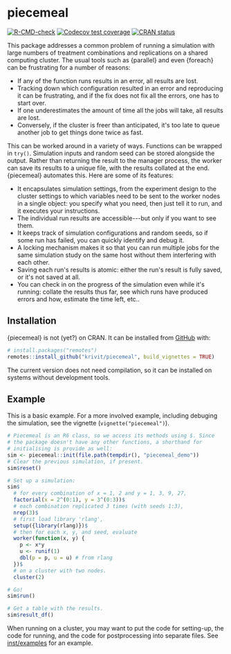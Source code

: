 
# piecemeal

<!-- badges: start -->
[![R-CMD-check](https://github.com/krivit/piecemeal/actions/workflows/R-CMD-check.yaml/badge.svg)](https://github.com/krivit/piecemeal/actions/workflows/R-CMD-check.yaml)
[![Codecov test coverage](https://codecov.io/gh/krivit/piecemeal/graph/badge.svg)](https://app.codecov.io/gh/krivit/piecemeal)
[![CRAN status](https://www.r-pkg.org/badges/version/piecemeal)](https://CRAN.R-project.org/package=piecemeal)
<!-- badges: end -->

This package addresses a common problem of running a simulation with large numbers of treatment combinations and replications on a shared computing cluster. The usual tools such as {parallel} and even {foreach} can be frustrating for a number of reasons:

* If any of the function runs results in an error, all results are lost.
* Tracking down which configuration resulted in an error and reproducing it can be frustrating, and if the fix does not fix all the errors, one has to start over.
* If one underestimates the amount of time all the jobs will take, all results are lost.
* Conversely, if the cluster is freer than anticipated, it's too late to queue another job to get things done twice as fast.

This can be worked around in a variety of ways. Functions can be wrapped in `try()`. Simulation inputs and random seed can be stored alongside the output. Rather than returning the result to the manager process, the worker can save its results to a unique file, with the results collated at the end. {piecemeal} automates this. Here are some of its features:

* It encapsulates simulation settings, from the experiment design to the cluster settings to which variables need to be sent to the worker nodes in a single object: you specify what you need, then just tell it to run, and it executes your instructions.
* The individual run results are accessible---but only if you want to see them.
* It keeps track of simulation configurations and random seeds, so if some run has failed, you can quickly identify and debug it.
* A locking mechanism makes it so that you can run multiple jobs for the same simulation study on the same host without them interfering with each other.
* Saving each run's results is atomic: either the run's result is fully saved, or it's not saved at all.
* You can check in on the progress of the simulation even while it's running: collate the results thus far, see which runs have produced errors and how, estimate the time left, etc..

## Installation

{piecemeal} is not (yet?) on CRAN. It can be installed from [GitHub](https://github.com/) with:
``` r
# install.packages("remotes")
remotes::install_github("krivit/piecemeal", build_vignettes = TRUE)
```
The current version does not need compilation, so it can be installed on systems without development tools.

## Example

This is a basic example. For a more involved example, including debuging the simulation, see the vignette (`vignette("piecemeal")`).

``` r
# Piecemeal is an R6 class, so we access its methods using $. Since
# the package doesn't have any other functions, a shorthand for
# initialising is provide as well:
sim <- piecemeal::init(file.path(tempdir(), "piecemeal_demo"))
# Clear the previous simulation, if present.
sim$reset()

# Set up a simulation:
sim$
  # for every combination of x = 1, 2 and y = 1, 3, 9, 27,
  factorial(x = 2^(0:1), y = 3^(0:3))$
  # each combination replicated 3 times (with seeds 1:3),
  nrep(3)$
  # first load library 'rlang',
  setup({library(rlang)})$
  # then for each x, y, and seed, evaluate
  worker(function(x, y) {
    p <- x*y
    u <- runif(1)
    dbl(p = p, u = u) # from rlang
  })$
  # on a cluster with two nodes.
  cluster(2)

# Go!
sim$run()

# Get a table with the results.
sim$result_df()
```

When running on a cluster, you may want to put the code for setting-up, the code for running, and the code for postprocessing into separate files. See [inst/examples](inst/examples) for an example.

